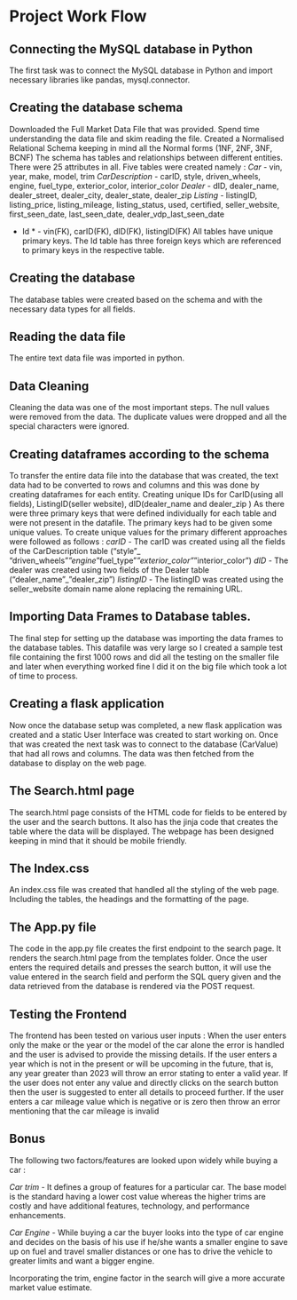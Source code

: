 # Project Work Flow

## Connecting the MySQL database in Python
The first task was to connect the MySQL database in Python and import necessary libraries like pandas, mysql.connector.

## Creating the database schema
Downloaded the Full Market Data File that was provided. Spend time understanding the data file and skim reading the file. Created a Normalised Relational Schema keeping in mind all the Normal forms (1NF, 2NF, 3NF, BCNF) The schema has tables and relationships between different entities.
There were 25 attributes in all. Five tables were created namely :
*Car* - vin, year, make, model, trim
*CarDescription* - carID, style, driven_wheels, engine, fuel_type, exterior_color, interior_color
*Dealer* - dID, dealer_name, dealer_street, dealer_city, dealer_state, dealer_zip
*Listing* - listingID, listing_price, listing_mileage, listing_status, used, certified, seller_website, first_seen_date, last_seen_date, dealer_vdp_last_seen_date
* Id * - vin(FK), carID(FK), dID(FK), listingID(FK)
All tables have unique primary keys. The Id table has three foreign keys which are referenced to primary keys in the respective table. 

## Creating the database
The database tables were created based on the schema and with the necessary data types for all fields.

## Reading the data file
The entire text data file was imported in python.

## Data Cleaning
Cleaning the data was one of the most important steps. The null values were removed from the data. The duplicate values were dropped and all the special characters were ignored.

## Creating dataframes according to the schema
To transfer the entire data file into the database that was created, the text data had to be converted to rows and columns and this was done by creating dataframes for each entity.
Creating unique IDs for CarID(using all fields), ListingID(seller website), dID(dealer_name and dealer_zip )
As there were three primary keys that were defined individually for each table and were not present in the datafile. The primary keys had to be given some unique values. To create unique values for the primary different approaches were followed as follows :
*carID* - The carID was created using all the fields of the CarDescription table (“style”_ “driven_wheels”_”engine_”fuel_type”_”exterior_color”_”interior_color”)
*dID* - The dealer was created using two fields of the Dealer table (“dealer_name”_”dealer_zip”)
*listingID* - The listingID was created using the seller_website domain name alone replacing the remaining URL.

## Importing Data Frames to Database tables.
The final step for setting up the database was importing the data frames to the database tables. This datafile was very large so I created a sample test file containing the first 1000 rows and did all the testing on the smaller file and later when everything worked fine I did it on the big file which took a lot of time to process.

## Creating a flask application
Now once the database setup was completed, a new flask application was created and a static User Interface was created to start working on. Once that was created the next task was to connect to the database (CarValue) that had all rows and columns. The data was then fetched from the database to display on the web page.

## The Search.html page
The search.html page consists of the HTML code for fields to be entered by the user and the search buttons. It also has the jinja code that creates the table where the data will be displayed. The webpage has been designed keeping in mind that it should be mobile friendly.

## The Index.css
An index.css file was created that handled all the styling of the web page. Including the tables, the headings and the formatting of the page.

## The App.py file
The code in the app.py file creates the first endpoint to the search page. It renders the search.html page from the templates folder. Once the user enters the required details and presses the search button, it will use the value entered in the search field and perform the SQL query given and the data retrieved from the database is rendered via the POST request.

## Testing the Frontend 
The frontend has been tested on various user inputs :
When the user enters only the make or the year or the model of the car alone the error is handled and the user is advised to provide the missing details.
If the user enters a year which is not in the present or will be upcoming in the future, that is, any year greater than 2023 will throw an error stating to enter a valid year.
If the user does not enter any value and directly clicks on the search button then the user is suggested to enter all details to proceed further.
If the user enters a car mileage value which is negative or is zero then throw an error mentioning that the car mileage is invalid

## Bonus
The following two factors/features are looked upon widely while buying a car :

*Car trim* -  It defines a group of features for a particular car. The base model is the standard having a lower cost value whereas the higher trims are costly and have additional features, technology, and performance enhancements.

*Car Engine* - While buying a car the buyer looks into the type of car engine and decides on the basis of his use if he/she wants a smaller engine to save up on fuel and travel smaller distances or one has to drive the vehicle to greater limits and want a bigger engine.

Incorporating the trim, engine factor in the search will give a more accurate market value estimate.

